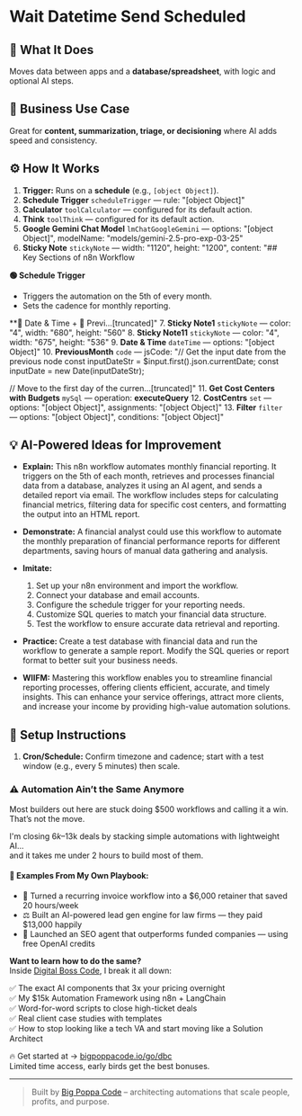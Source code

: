# Wait Datetime Send Scheduled
## 🚀 What It Does
Moves data between apps and a **database/spreadsheet**, with logic and optional AI steps.

## 💼 Business Use Case
Great for **content, summarization, triage, or decisioning** where AI adds speed and consistency.

## ⚙️ How It Works
1. **Trigger:** Runs on a **schedule** (e.g., `[object Object]`).
2. **Schedule Trigger** `scheduleTrigger` — rule: "[object Object]"
3. **Calculator** `toolCalculator` — configured for its default action.
4. **Think** `toolThink` — configured for its default action.
5. **Google Gemini Chat Model** `lmChatGoogleGemini` — options: "[object Object]", modelName: "models/gemini-2.5-pro-exp-03-25"
6. **Sticky Note** `stickyNote` — width: "1120", height: "1200", content: "## Key Sections of n8n Workflow

**🟢 Schedule Trigger**
- Triggers the automation on the 5th of every month.
- Sets the cadence for monthly reporting.

**📅 Date & Time + 🧮 Previ…[truncated]"
7. **Sticky Note1** `stickyNote` — color: "4", width: "680", height: "560"
8. **Sticky Note11** `stickyNote` — color: "4", width: "675", height: "536"
9. **Date & Time** `dateTime` — options: "[object Object]"
10. **PreviousMonth** `code` — jsCode: "// Get the input date from the previous node
const inputDateStr = $input.first().json.currentDate;
const inputDate = new Date(inputDateStr);

// Move to the first day of the curren…[truncated]"
11. **Get Cost Centers with Budgets** `mySql` — operation: **executeQuery**
12. **CostCentrs** `set` — options: "[object Object]", assignments: "[object Object]"
13. **Filter** `filter` — options: "[object Object]", conditions: "[object Object]"

## 💡 AI-Powered Ideas for Improvement
- **Explain:** This n8n workflow automates monthly financial reporting. It triggers on the 5th of each month, retrieves and processes financial data from a database, analyzes it using an AI agent, and sends a detailed report via email. The workflow includes steps for calculating financial metrics, filtering data for specific cost centers, and formatting the output into an HTML report.

- **Demonstrate:** A financial analyst could use this workflow to automate the monthly preparation of financial performance reports for different departments, saving hours of manual data gathering and analysis.

- **Imitate:** 
  1. Set up your n8n environment and import the workflow.
  2. Connect your database and email accounts.
  3. Configure the schedule trigger for your reporting needs.
  4. Customize SQL queries to match your financial data structure.
  5. Test the workflow to ensure accurate data retrieval and reporting.

- **Practice:** Create a test database with financial data and run the workflow to generate a sample report. Modify the SQL queries or report format to better suit your business needs.

- **WIIFM:** Mastering this workflow enables you to streamline financial reporting processes, offering clients efficient, accurate, and timely insights. This can enhance your service offerings, attract more clients, and increase your income by providing high-value automation solutions.

## 🔧 Setup Instructions
1. **Cron/Schedule:** Confirm timezone and cadence; start with a test window (e.g., every 5 minutes) then scale.

### ⚠️ Automation Ain’t the Same Anymore

Most builders out here are stuck doing $500 workflows and calling it a win.  
That’s not the move.  

I'm closing $6k–$13k deals by stacking simple automations with lightweight AI...  
and it takes me under 2 hours to build most of them.

#### 🧠 Examples From My Own Playbook:
- 🔁 Turned a recurring invoice workflow into a $6,000 retainer that saved 20 hours/week  
- ⚖️ Built an AI-powered lead gen engine for law firms — they paid $13,000 happily  
- 🚀 Launched an SEO agent that outperforms funded companies — using free OpenAI credits  

**Want to learn how to do the same?**  
Inside [Digital Boss Code](https://bigpoppacode.io/go/dbc), I break it all down:

✅ The exact AI components that 3x your pricing overnight  
✅ My $15k Automation Framework using n8n + LangChain  
✅ Word-for-word scripts to close high-ticket deals  
✅ Real client case studies with templates  
✅ How to stop looking like a tech VA and start moving like a Solution Architect  

🔥 Get started at → [bigpoppacode.io/go/dbc](https://bigpoppacode.io/go/dbc)  
Limited time access, early birds get the best bonuses.

---
> Built by [Big Poppa Code](https://bigpoppacode.io) – architecting automations that scale people, profits, and purpose.
